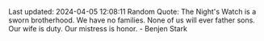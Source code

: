 Last updated: 2024-04-05 12:08:11
Random Quote: The Night's Watch is a sworn brotherhood.  We have no families.  None of us will ever father sons.  Our wife is duty.  Our mistress is honor.  -  Benjen Stark